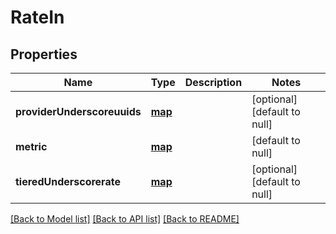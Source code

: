 # RateIn

## Properties
Name | Type | Description | Notes
------------ | ------------- | ------------- | -------------
**providerUnderscoreuuids** | [**map**](.md) |  | [optional] [default to null]
**metric** | [**map**](.md) |  | [default to null]
**tieredUnderscorerate** | [**map**](.md) |  | [optional] [default to null]

[[Back to Model list]](../README.md#documentation-for-models) [[Back to API list]](../README.md#documentation-for-api-endpoints) [[Back to README]](../README.md)


